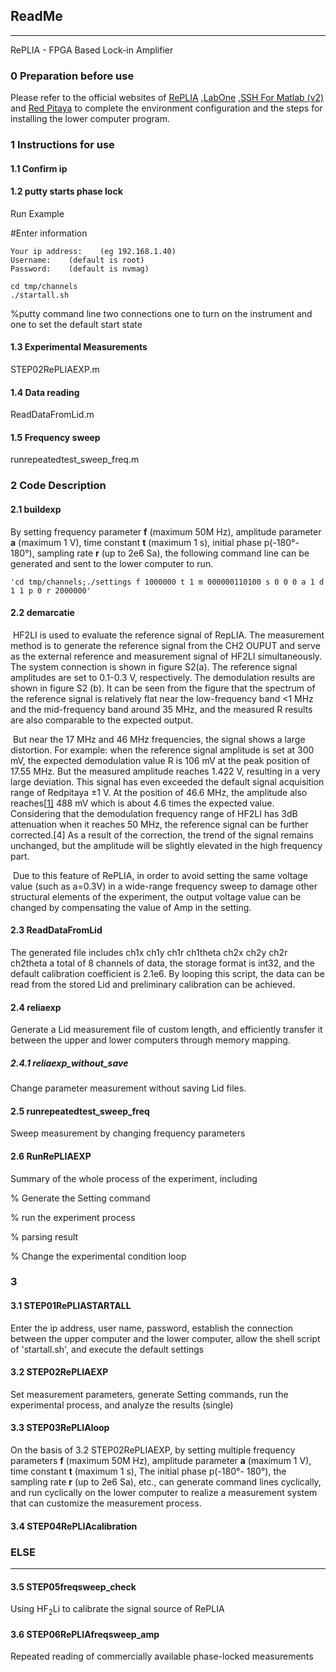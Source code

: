 ## ReadMe

---

RePLIA - FPGA Based Lock-in Amplifier

### 0 Preparation before use

Please refer to the official websites of [RePLIA](https://github.com/WarwickEPR/RePLIA) ,[LabOne](https://github.com/zhinst/labone-api-examples) ,[SSH For Matlab (v2)](https://ww2.mathworks.cn/matlabcentral/fileexchange/35409-ssh-sftp-scp-for-matlab-v2) and [Red Pitaya](https://redpitaya.com/documentation/) to complete the environment configuration and the steps for installing the lower computer program.



### 1 Instructions for use

#### 1.1 Confirm ip

#### 1.2 putty starts phase lock

Run Example

#Enter information

```
Your ip address:    (eg 192.168.1.40)
Username:    (default is root)
Password:    (default is nvmag)
```

```
cd tmp/channels
./startall.sh
```

%putty command line two connections one to turn on the instrument and one to set the default start state

#### 1.3 Experimental Measurements

STEP02RePLIAEXP.m

#### 1.4 Data reading

ReadDataFromLid.m

#### 1.5 Frequency sweep

runrepeatedtest_sweep_freq.m



### 2 Code Description

#### 2.1 buildexp

By setting frequency parameter **f** (maximum 50M Hz), amplitude parameter **a** (maximum 1 V), time constant **t** (maximum 1 s), initial phase p(-180°- 180°), sampling rate **r** (up to 2e6 Sa), the following command line can be generated and sent to the lower computer to run.

```
'cd tmp/channels;./settings f 1000000 t 1 m 000000110100 s 0 0 0 a 1 d 1 1 p 0 r 2000000'
```

#### 2.2 demarcatie

​	HF2LI is used to evaluate the reference signal of RepLIA. The measurement method is to generate the reference signal from the CH2 OUPUT and serve as the external reference and measurement signal of HF2LI simultaneously. The system connection is shown in figure S2(a). The reference signal amplitudes are set to 0.1-0.3 V, respectively. The demodulation results are shown in figure S2 (b). It can be seen from the figure that the spectrum of the reference signal is relatively flat near the low-frequency band <1 MHz and the mid-frequency band around 35 MHz, and the measured R results are also comparable to the expected output. 

​	But near the 17 MHz and 46 MHz frequencies, the signal shows a large distortion. For example: when the reference signal amplitude is set at 300 mV, the expected demodulation value R is 106 mV at the peak position of 17.55 MHz. But the measured amplitude reaches 1.422 V, resulting in a very large deviation. This signal has even exceeded the default signal acquisition range of Redpitaya ±1 V. At the position of 46.6 MHz, the amplitude also reaches[[1\]](#_msocom_1) 488 mV which is about 4.6 times the expected value. Considering that the demodulation frequency range of HF2LI has 3dB attenuation when it reaches 50 MHz, the reference signal can be further corrected.[4] As a result of the correction, the trend of the signal remains unchanged, but the amplitude will be slightly elevated in the high frequency part.

​	Due to this feature of RePLIA, in order to avoid setting the same voltage value (such as a=0.3V) in a wide-range frequency sweep to damage other structural elements of the experiment, the output voltage value can be changed by compensating the value of Amp in the setting.

#### 2.3 ReadDataFromLid

The generated file includes ch1x ch1y ch1r ch1theta ch2x ch2y ch2r ch2theta a total of 8 channels of data, the storage format is int32, and the default calibration coefficient is 2.1e6. By looping this script, the data can be read from the stored Lid and preliminary calibration can be achieved.

#### 2.4 reliaexp

Generate a Lid measurement file of custom length, and efficiently transfer it between the upper and lower computers through memory mapping.

##### 2.4.1 reliaexp_without_save

Change parameter measurement without saving Lid files.

#### 2.5 runrepeatedtest_sweep_freq

Sweep measurement by changing frequency parameters

#### 2.6 RunRePLIAEXP

Summary of the whole process of the experiment, including

% Generate the Setting command

% run the experiment process

% parsing result

% Change the experimental condition loop

### 3 

#### 3.1 STEP01RePLIASTARTALL

Enter the ip address, user name, password, establish the connection between the upper computer and the lower computer, allow the shell script of 'startall.sh', and execute the default settings

#### 3.2 STEP02RePLIAEXP

Set measurement parameters, generate Setting commands, run the experimental process, and analyze the results (single)

#### 3.3 STEP03RePLIAloop

On the basis of 3.2 STEP02RePLIAEXP, by setting multiple frequency parameters **f** (maximum 50M Hz), amplitude parameter **a** (maximum 1 V), time constant **t** (maximum 1 s), The initial phase p(-180°- 180°), the sampling rate **r** (up to 2e6 Sa), etc., can generate command lines cyclically, and run cyclically on the lower computer to realize a measurement system that can customize the measurement process.

#### 3.4 STEP04RePLIAcalibration

#### 



### ELSE

---

#### 3.5 STEP05freqsweep_check

Using HF<sub>2</sub>Li to calibrate the signal source of RePLIA

#### 3.6 STEP06RePLIAfreqsweep_amp

Repeated reading of commercially available phase-locked measurements

